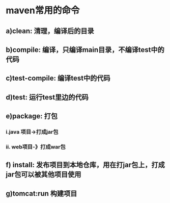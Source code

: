 # maven常用的命令
## a)clean: 清理，编译后的目录
## b)compile:  编译，只编译main目录，不编译test中的代码
## c)test-compile: 编译test中的代码
## d)test:          运行test里边的代码
## e)package:       打包
 ### i.java 项目->打成jar包
 ### ii. web项目-》打成war包
## f) install: 发布项目到本地仓库，用在打jar包上，打成jar包可以被其他项目使用
## g)tomcat:run 构建项目
